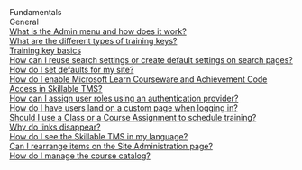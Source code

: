 <!-- 
    Adding new documents!
    1. Duplicate the following:
        <a class="subtopic_link" href="insert_document_link_here*">
            <div class="subtopic_title">insert_document_title here</div>
            <div class="subtopic_description">insert_document_description_here</div>
        </a>
    2. Replace:
        href link with your document's link
        subtopic_title text with your document's title
        subtopic_description text with your document's description
    3. Place in respective subtopic group
    4. Ensure to add the new document in A-Z index
-->

<div class="categoriesHeader" tabindex="0" title="Administrator - Fundamentals Docs Container">Fundamentals</div>
<div class="accordionModule">
  <div class="subtopic selected">
    <div class="subtopic_header" tabindex="0" title="General Docs" role="button" aria-selected="true" selected>General</div>
    <div id="body_1" class="subtopic_links">
      <a class="subtopic_link" href="/tms/tms-administrators/tms-fundamentals/admin-menu.md">
        <div class="subtopic_title">What is the Admin menu and how does it work?</div>
      </a>
      <a class="subtopic_link" href="/tms/tms-administrators/tms-fundamentals/training-key-types.md">
        <div class="subtopic_title">What are the different types of training keys?</div>
      </a>
        <a class="subtopic_link" href="/tms/tms-administrators/tms-fundamentals/trainingkey-basics.md">
        <div class="subtopic_title">Training key basics</div>
      </a>
      <a class="subtopic_link" href="/tms/tms-administrators/tms-fundamentals/reuse-search-settings-or-create-default-settings-on-search-pages.md">
        <div class="subtopic_title">How can I reuse search settings or create default settings on search pages?</div>
      </a>
      <a class="subtopic_link" href="/tms/tms-administrators/tms-fundamentals/set-defaults.md">
        <div class="subtopic_title">How do I set defaults for my site?</div>
      </a>
       <a class="subtopic_link" href="/tms/tms-administrators/courses-and-activities/other-activities/mslearn.md">
        <div class="subtopic_title">How do I enable Microsoft Learn Courseware and Achievement Code Access in Skillable TMS?</div>
      </a> 
      <a class="subtopic_link" href="/tms/tms-administrators/tms-fundamentals/roles-thru-auth-prov.md">
        <div class="subtopic_title">How can I assign user roles using an authentication provider?</div>
      </a>
      <a class="subtopic_link" href="/tms/tms-administrators/tms-fundamentals/custom-landing-page.md">
        <div class="subtopic_title">How do I have users land on a custom page when logging in?</div>
      </a>
      <a class="subtopic_link" href="/tms/tms-administrators/tms-fundamentals/class-or-custom-event-or-course-assignment-to-schedule-training.md">
        <div class="subtopic_title">Should I use a Class or a Course Assignment to schedule training?</div>
      </a>
      <a class="subtopic_link" href="/tms/tms-administrators/tms-fundamentals/disappearing-links.md">
        <div class="subtopic_title">Why do links disappear?</div>
      </a>
      <a class="subtopic_link" href="/tms/end-user-student-faqs/basics/my-language.md">
        <div class="subtopic_title">How do I see the Skillable TMS in my language?</div>
      </a>
        <a class="subtopic_link" href="/tms/tms-administrators/tms-fundamentals/rearrange-items-on-site-administration.md">
        <div class="subtopic_title">Can I rearrange items on the Site Administration page?</div>
      </a> 
        <a class="subtopic_link" href="/tms/tms-administrators/tms-fundamentals/manage-course-catalog.md">
        <div class="subtopic_title">How do I manage the course catalog?</div>
      </a>
  </div>
</div>
